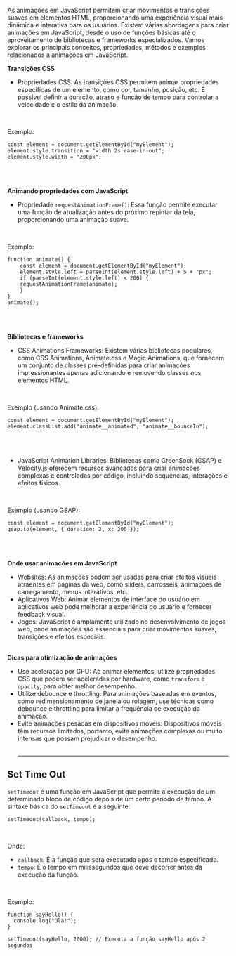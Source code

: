 As animações em JavaScript permitem criar movimentos e transições suaves em elementos HTML, proporcionando uma experiência visual mais dinâmica e interativa para os usuários. Existem várias abordagens para criar animações em JavaScript, desde o uso de funções básicas até o aproveitamento de bibliotecas e frameworks especializados. Vamos explorar os principais conceitos, propriedades, métodos e exemplos relacionados a animações em JavaScript.
<br>

**Transições CSS**
- Propriedades CSS: As transições CSS permitem animar propriedades específicas de um elemento, como cor, tamanho, posição, etc. É possível definir a duração, atraso e função de tempo para controlar a velocidade e o estilo da animação.
<br>

Exemplo:
```
const element = document.getElementById("myElement");
element.style.transition = "width 2s ease-in-out";
element.style.width = "200px";
```
<br><br>

**Animando propriedades com JavaScript**
- Propriedade `requestAnimationFrame()`: Essa função permite executar uma função de atualização antes do próximo repintar da tela, proporcionando uma animação suave.
<br>

Exemplo:
```
function animate() {
    const element = document.getElementById("myElement");
    element.style.left = parseInt(element.style.left) + 5 + "px";
    if (parseInt(element.style.left) < 200) {
    requestAnimationFrame(animate);
    }
}
animate();
```
<br><br>

**Bibliotecas e frameworks**
- CSS Animations Frameworks: Existem várias bibliotecas populares, como CSS Animations, Animate.css e Magic Animations, que fornecem um conjunto de classes pré-definidas para criar animações impressionantes apenas adicionando e removendo classes nos elementos HTML.
<br>

Exemplo (usando Animate.css):
```
const element = document.getElementById("myElement");
element.classList.add("animate__animated", "animate__bounceIn");
```
<br><br>

- JavaScript Animation Libraries: Bibliotecas como GreenSock (GSAP) e Velocity.js oferecem recursos avançados para criar animações complexas e controladas por código, incluindo sequências, interações e efeitos físicos.
<br>

Exemplo (usando GSAP):
```
const element = document.getElementById("myElement");
gsap.to(element, { duration: 2, x: 200 });
```
<br><br>

**Onde usar animações em JavaScript**
- Websites: As animações podem ser usadas para criar efeitos visuais atraentes em páginas da web, como sliders, carrosséis, animações de carregamento, menus interativos, etc.
- Aplicativos Web: Animar elementos de interface do usuário em aplicativos web pode melhorar a experiência do usuário e fornecer feedback visual.
- Jogos: JavaScript é amplamente utilizado no desenvolvimento de jogos web, onde animações são essenciais para criar movimentos suaves, transições e efeitos especiais.
<br><br>

**Dicas para otimização de animações**
- Use aceleração por GPU: Ao animar elementos, utilize propriedades CSS que podem ser aceleradas por hardware, como `transform` e `opacity`, para obter melhor desempenho.
- Utilize debounce e throttling: Para animações baseadas em eventos, como redimensionamento de janela ou rolagem, use técnicas como debounce e throttling para limitar a frequência de execução da animação.
- Evite animações pesadas em dispositivos móveis: Dispositivos móveis têm recursos limitados, portanto, evite animações complexas ou muito intensas que possam prejudicar o desempenho.
<br><br><hr>

## Set Time Out
`setTimeout` é uma função em JavaScript que permite a execução de um determinado bloco de código depois de um certo período de tempo. A sintaxe básica do `setTimeout` é a seguinte:
<br>

```
setTimeout(callback, tempo);
```
<br>

Onde:
- `callback`: É a função que será executada após o tempo especificado.
- `tempo`: É o tempo em milissegundos que deve decorrer antes da execução da função.
<br>

Exemplo:
```
function sayHello() {
  console.log("Olá!");
}

setTimeout(sayHello, 2000); // Executa a função sayHello após 2 segundos
```
<br><br>

